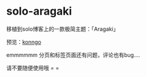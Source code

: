 # solo-aragaki
移植到solo博客上的一款极简主题：「Aragaki」

预览：[konngo](http://blog.konngo.cn/)



emmmmmm  分页和标签页面还有问题，评论也有bug....

请不要随便使用哦  = =